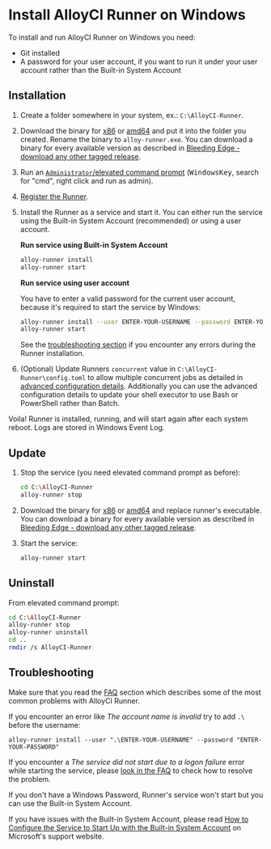 # Install AlloyCI Runner on Windows

To install and run AlloyCI Runner on Windows you need:
* Git installed
* A password for your user account, if you want to run it under your user
  account rather than the Built-in System Account

## Installation

1. Create a folder somewhere in your system, ex.: `C:\AlloyCI-Runner`.
1. Download the binary for [x86][]  or [amd64][] and put it into the folder you
   created. Rename the binary to `alloy-runner.exe`.
   You can download a binary for every available version as described in
   [Bleeding Edge - download any other tagged release](bleeding-edge.md#download-any-other-tagged-release).
1. Run an [`Administrator`/elevated command prompt][prompt] (<kbd>WindowsKey</kbd>, search for "cmd", right click and run as admin).
1. [Register the Runner](../register/README.md).
1. Install the Runner as a service and start it. You can either run the service
   using the Built-in System Account (recommended) or using a user account.

    **Run service using Built-in System Account**

    ```bash
    alloy-runner install
    alloy-runner start
    ```

    **Run service using user account**

    You have to enter a valid password for the current user account, because
    it's required to start the service by Windows:

    ```bash
    alloy-runner install --user ENTER-YOUR-USERNAME --password ENTER-YOUR-PASSWORD
    alloy-runner start
    ```

    See the [troubleshooting section](#troubleshooting) if you encounter any
    errors during the Runner installation.

1. (Optional) Update Runners `concurrent` value in `C:\AlloyCI-Runner\config.toml`
   to allow multiple concurrent jobs as detailed in [advanced configuration details](../configuration/advanced-configuration.md).
   Additionally you can use the advanced configuration details to update your
   shell executor to use Bash or PowerShell rather than Batch.

Voila! Runner is installed, running, and will start again after each system reboot.
Logs are stored in Windows Event Log.

## Update

1. Stop the service (you need elevated command prompt as before):

    ```bash
    cd C:\AlloyCI-Runner
    alloy-runner stop
    ```

1. Download the binary for [x86][] or [amd64][] and replace runner's executable.
   You can download a binary for every available version as described in
   [Bleeding Edge - download any other tagged release](bleeding-edge.md#download-any-other-tagged-release).

1. Start the service:

    ```bash
    alloy-runner start
    ```

## Uninstall

From elevated command prompt:

```bash
cd C:\AlloyCI-Runner
alloy-runner stop
alloy-runner uninstall
cd ..
rmdir /s AlloyCI-Runner
```

## Troubleshooting

Make sure that you read the [FAQ](../faq/README.md) section which describes
some of the most common problems with AlloyCI Runner.

If you encounter an error like _The account name is invalid_ try to add `.\` before the username:

```shell
alloy-runner install --user ".\ENTER-YOUR-USERNAME" --password "ENTER-YOUR-PASSWORD"
```

If you encounter a _The service did not start due to a logon failure_ error
while starting the service, please [look in the FAQ](../faq/README.md#13-the-service-did-not-start-due-to-a-logon-failure-error-when-starting-service-on-windows) to check how to resolve the problem.

If you don't have a Windows Password, Runner's service won't start but you can
use the Built-in System Account.

If you have issues with the Built-in System Account, please read
[How to Configure the Service to Start Up with the Built-in System Account](https://support.microsoft.com/en-us/kb/327545#6)
on Microsoft's support website.

[x86]: https://alloy-runner-downloads.s3.amazonaws.com/latest/binaries/alloy-runner-windows-386.exe
[amd64]: https://alloy-runner-downloads.s3.amazonaws.com/latest/binaries/alloy-runner-windows-amd64.exe
[prompt]: https://www.tenforums.com/tutorials/2790-elevated-command-prompt-open-windows-10-a.html
